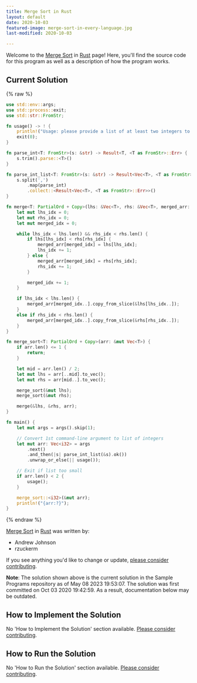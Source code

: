 ```yaml
---
title: Merge Sort in Rust
layout: default
date: 2020-10-03
featured-image: merge-sort-in-every-language.jpg
last-modified: 2020-10-03

---
```


Welcome to the [Merge Sort](https://rzuckerm.github.io/sample-programs-website-copy/projects/merge-sort) in [Rust](https://rzuckerm.github.io/sample-programs-website-copy/languages/rust) page! Here, you'll find the source code for this program as well as a description of how the program works.

## Current Solution

{% raw %}

```rust
use std::env::args;
use std::process::exit;
use std::str::FromStr;

fn usage() -> ! {
    println!("Usage: please provide a list of at least two integers to sort in the format \"1, 2, 3, 4, 5\"");
    exit(0);
}

fn parse_int<T: FromStr>(s: &str) -> Result<T, <T as FromStr>::Err> {
    s.trim().parse::<T>()
}

fn parse_int_list<T: FromStr>(s: &str) -> Result<Vec<T>, <T as FromStr>::Err> {
    s.split(',')
        .map(parse_int)
        .collect::<Result<Vec<T>, <T as FromStr>::Err>>()
}

fn merge<T: PartialOrd + Copy>(lhs: &Vec<T>, rhs: &Vec<T>, merged_arr: &mut Vec<T>) {
    let mut lhs_idx = 0;
    let mut rhs_idx = 0;
    let mut merged_idx = 0;

    while lhs_idx < lhs.len() && rhs_idx < rhs.len() {
        if lhs[lhs_idx] < rhs[rhs_idx] {
            merged_arr[merged_idx] = lhs[lhs_idx];
            lhs_idx += 1;
        } else {
            merged_arr[merged_idx] = rhs[rhs_idx];
            rhs_idx += 1;
        }

        merged_idx += 1;
    }

    if lhs_idx < lhs.len() {
        merged_arr[merged_idx..].copy_from_slice(&lhs[lhs_idx..]);
    }
    else if rhs_idx < rhs.len() {
        merged_arr[merged_idx..].copy_from_slice(&rhs[rhs_idx..]);
    }
}

fn merge_sort<T: PartialOrd + Copy>(arr: &mut Vec<T>) {
    if arr.len() <= 1 {
        return;
    }

    let mid = arr.len() / 2;
    let mut lhs = arr[..mid].to_vec();
    let mut rhs = arr[mid..].to_vec();

    merge_sort(&mut lhs);
    merge_sort(&mut rhs);

    merge(&lhs, &rhs, arr);
}

fn main() {
    let mut args = args().skip(1);

    // Convert 1st command-line argument to list of integers
    let mut arr: Vec<i32> = args
        .next()
        .and_then(|s| parse_int_list(&s).ok())
        .unwrap_or_else(|| usage());

    // Exit if list too small
    if arr.len() < 2 {
        usage();
    }

    merge_sort::<i32>(&mut arr);
    println!("{arr:?}");
}
```

{% endraw %}

[Merge Sort](https://rzuckerm.github.io/sample-programs-website-copy/projects/merge-sort) in [Rust](https://rzuckerm.github.io/sample-programs-website-copy/languages/rust) was written by:

- Andrew Johnson
- rzuckerm

If you see anything you'd like to change or update, [please consider contributing](https://github.com/TheRenegadeCoder/sample-programs).

**Note**: The solution shown above is the current solution in the Sample Programs repository as of May 08 2023 19:53:07. The solution was first committed on Oct 03 2020 19:42:59. As a result, documentation below may be outdated.

## How to Implement the Solution

No 'How to Implement the Solution' section available. [Please consider contributing](https://github.com/TheRenegadeCoder/sample-programs-website).

## How to Run the Solution

No 'How to Run the Solution' section available. [Please consider contributing](https://github.com/TheRenegadeCoder/sample-programs-website).